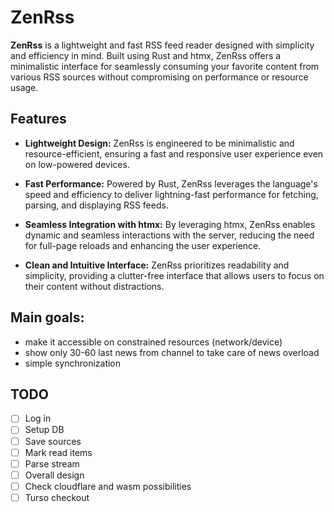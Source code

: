 # ZenRss
**ZenRss** is a lightweight and fast RSS feed reader designed with simplicity and efficiency in mind. Built using Rust and htmx, ZenRss offers a minimalistic interface for seamlessly consuming your favorite content from various RSS sources without compromising on performance or resource usage.

## Features
- **Lightweight Design:** ZenRss is engineered to be minimalistic and resource-efficient, ensuring a fast and responsive user experience even on low-powered devices.

- **Fast Performance:** Powered by Rust, ZenRss leverages the language's speed and efficiency to deliver lightning-fast performance for fetching, parsing, and displaying RSS feeds.

- **Seamless Integration with htmx:** By leveraging htmx, ZenRss enables dynamic and seamless interactions with the server, reducing the need for full-page reloads and enhancing the user experience.

- **Clean and Intuitive Interface:** ZenRss prioritizes readability and simplicity, providing a clutter-free interface that allows users to focus on their content without distractions.

## Main goals:
- make it accessible on constrained resources (network/device)
- show only 30-60 last news from channel to take care of news overload
- simple synchronization


## TODO

- [ ] Log in
- [ ] Setup DB
- [ ] Save sources
- [ ] Mark read items
- [ ] Parse stream
- [ ] Overall design
- [ ] Check cloudflare and wasm possibilities
- [ ] Turso checkout